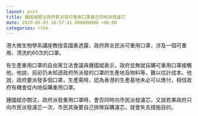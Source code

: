 ```yaml
---
layout: post
title: 鍾國斌關注政府若派發可重用口罩會否同時派發濾芯
date: 2020-05-03 16:57:41.000000000 +08:00
categories: rthk
---
```


港大微生物學系講座教授袁國勇透露，政府將全民派可重用口罩，涉及一個可重用、清洗約60次的口罩。

有生產重用口罩的自由黨立法會議員鍾國斌表示，政府並無就採購可重用口罩接觸他。他說，目前仍未知道政府所派發的口罩的生產地及物料等，難以估計成本。他說，政府要派發多個口罩，生產需時，認為香港的生產基地未必可以應付，相信政府有機會從內地採購重用口罩。

鍾國斌亦關注，政府派發重用口罩時，會否同時向市民派發濾芯，又說若果政府只向市民派發濾芯一次，市民其後要自己排隊採購濾芯，就會失去措施目的。
